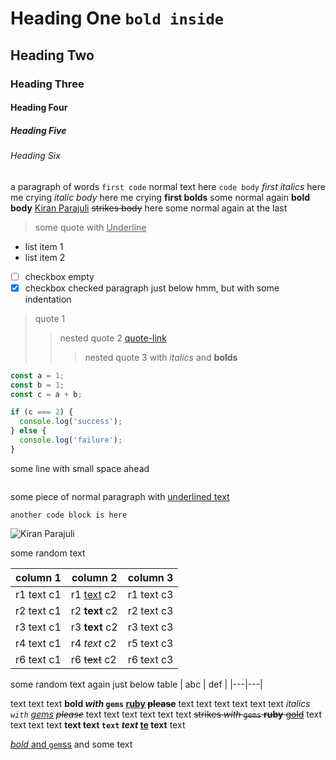 
<!-- https://regex101.com/r/C6SxZH/1 -->

# Heading One `bold inside`
## Heading Two
### Heading Three
#### Heading Four
##### Heading Five
###### Heading Six

a paragraph of words `first code` normal text here `code body` *first italics* here me crying *italic body* here me crying **first bolds** some normal again **bold body** [Kiran Parajuli](https://kiranparajuli.com.np) ~~strikes body~~ here some normal again at the last

> some quote with <u>Underline</u>

- list item 1
- list item 2
- [ ] checkbox empty
- [x] checkbox checked
    paragraph just below hmm, but with some indentation

> quote 1
> > nested quote 2 [quote-link](quote-link-url)
> > > nested quote 3 with *italics* and **bolds**




```js
const a = 1;
const b = 1;
const c = a + b;

if (c === 2) {
  console.log('success');
} else {
  console.log('failure');
}
```
  some line with small space ahead

```js
```

some piece of normal paragraph with <u>underlined text</u>

```
another code block is here
```

![Kiran Parajuli](https://avatars.githubusercontent.com/u/39373750?v=4)

some random text

| column 1   | column 2          | column 3   |
|------------|-------------------|------------|
| r1 text c1 | r1 <u>text</u> c2 | r1 text c3 |
| r2 text c1 | r2 __text__ c2    | r2 text c3 |
| r3 text c1 | r3 **text** c2    | r3 text c3 |
| r4 text c1 | r4 *text* c2      | r5 text c3 |
| r6 text c1 | r6 ~~text~~ c2    | r6 text c3 |
some random text again just below table
| abc | def |
|---|---|

text text text **bold *with* `gems` [ruby](treasure-chest) ~~please~~** text text text
text text text *italics `with` [gems](ruby) ~~please~~* text text text
text text text ~~strikes *with* `gems` **ruby** [gold](no-sparkle)~~ text text text
text __text **text** `text` *text* [te](xt) text__ text

[*bold* and `gem`ss](ruby) and some text
